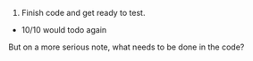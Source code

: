 1. Finish code and get ready to test.
 - 10/10 would todo again
 
 But on a more serious note, what needs to be done in the code?

